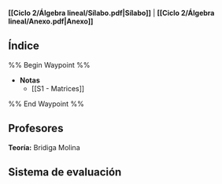**[[Ciclo 2/Álgebra lineal/Sílabo.pdf|Sílabo]]** | **[[Ciclo 2/Álgebra lineal/Anexo.pdf|Anexo]]**

## Índice

%% Begin Waypoint %%
- **Notas**
	- [[S1 - Matrices]]

%% End Waypoint %%

## Profesores

**Teoría:** Bridiga Molina

## Sistema de evaluación


